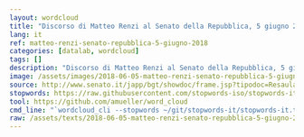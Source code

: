 ```yaml
---
layout: wordcloud
title: "Discorso di Matteo Renzi al Senato della Repubblica, 5 giugno 2018"
lang: it
ref: matteo-renzi-senato-repubblica-5-giugno-2018
categories: [datalab, wordcloud]
tags: []
description: "Discorso di Matteo Renzi al Senato della Repubblica, 5 giugno 2018"
image: /assets/images/2018-06-05-matteo-renzi-senato-repubblica-5-giugno-2018.jpg
source: http://www.senato.it/japp/bgt/showdoc/frame.jsp?tipodoc=Resaula&leg=18&id=1067706
stopwords: https://raw.githubusercontent.com/stopwords-iso/stopwords-it/master/stopwords-it.txt
tool: https://github.com/amueller/word_cloud
cmd_line: "`wordcloud_cli --stopwords ~/git/stopwords-it/stopwords-it.txt --imagefile 2018-06-05-matteo-renzi-senato-repubblica-5-giugno-2018.jpg --background black --width 1080 --height 1350 < 2018-06-05-matteo-renzi-senato-repubblica-5-giugno-2018.txt`"
raw: /assets/texts/2018-06-05-matteo-renzi-senato-repubblica-5-giugno-2018.txt
---
```

